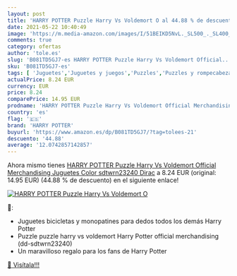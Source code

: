 ```yaml
---
layout: post
title: 'HARRY POTTER Puzzle Harry Vs Voldemort O al 44.88 % de descuento'
date: 2021-05-22 10:40:49
image: 'https://m.media-amazon.com/images/I/51BEIKD5NvL._SL500_._SL400_.jpg'
comments: true
category: ofertas
author: 'tole.es'
slug: 'B081TD5GJ7-es HARRY POTTER Puzzle Harry Vs Voldemort Official...'
sku: 'B081TD5GJ7-es'
tags: [ 'Juguetes','Juguetes y juegos','Puzzles','Puzzles y rompecabezas','harry potter','juguetes','puzzle', ]
actualPrice: 8.24 EUR
currency: EUR
price: 8.24
comparePrice: 14.95 EUR
prodname: 'HARRY POTTER Puzzle Harry Vs Voldemort Official Merchandising Juguetes  Color sdtwrn23240  Dirac'
country: 'es'
flag: '🇪🇸'
brand: 'HARRY POTTER'
buyurl: 'https://www.amazon.es/dp/B081TD5GJ7/?tag=tolees-21'
descuento: '44.88'
average: '12.0742857142857'
---
```


Ahora mismo tienes [HARRY POTTER Puzzle Harry Vs Voldemort Official Merchandising Juguetes  Color sdtwrn23240  Dirac](https://www.amazon.es/dp/B081TD5GJ7/?tag=tolees-21) a 8.24 EUR (original: 14.95 EUR) (44.88 %  de descuento) en el siguiente enlace!

[![HARRY POTTER Puzzle Harry Vs Voldemort O](https://m.media-amazon.com/images/I/51BEIKD5NvL._SL500_._SL400_.jpg)](https://www.amazon.es/dp/B081TD5GJ7/?tag=tolees-21)

🔎:

- Juguetes bicicletas y monopatines para dedos todos los demás Harry Potter
- Puzzle puzzle harry vs voldemort Harry Potter official merchandising (dd-sdtwrn23240)
- Un maravilloso regalo para los fans de Harry Potter

[🛒 Visítala!!!](https://www.amazon.es/dp/B081TD5GJ7/?tag=tolees-21)
